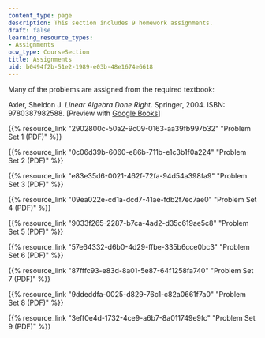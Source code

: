 ```yaml
---
content_type: page
description: This section includes 9 homework assignments.
draft: false
learning_resource_types:
- Assignments
ocw_type: CourseSection
title: Assignments
uid: b0494f2b-51e2-1989-e03b-48e1674e6618
---
```

Many of the problems are assigned from the required textbook:

Axler, Sheldon J. *Linear Algebra Done Right*. Springer, 2004. ISBN: 9780387982588. \[Preview with [Google Books](http://books.google.com/books?id=ovIYVIlithQC&pg=PAfrontcover)\]

{{% resource_link "2902800c-50a2-9c09-0163-aa39fb997b32" "Problem Set 1 (PDF)" %}}

{{% resource_link "0c06d39b-6060-e86b-711b-e1c3b1f0a224" "Problem Set 2 (PDF)" %}}

{{% resource_link "e83e35d6-0021-462f-72fa-94d54a398fa9" "Problem Set 3 (PDF)" %}}

{{% resource_link "09ea022e-cd1a-dcd7-41ae-fdb2f7ec7ae0" "Problem Set 4 (PDF)" %}}

{{% resource_link "9033f265-2287-b7ca-4ad2-d35c619ae5c8" "Problem Set 5 (PDF)" %}}

{{% resource_link "57e64332-d6b0-4d29-ffbe-335b6cce0bc3" "Problem Set 6 (PDF)" %}}

{{% resource_link "87fffc93-e83d-8a01-5e87-64f1258fa740" "Problem Set 7 (PDF)" %}}

{{% resource_link "9ddeddfa-0025-d829-76c1-c82a0661f7a0" "Problem Set 8 (PDF)" %}}

{{% resource_link "3eff0e4d-1732-4ce9-a6b7-8a011749e9fc" "Problem Set 9 (PDF)" %}}